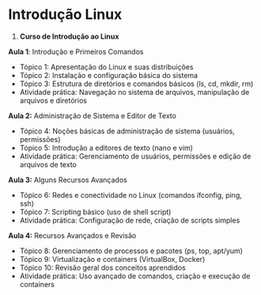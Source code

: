 # Introdução Linux

1. **Curso de Introdução ao Linux**

**Aula 1**: Introdução e Primeiros Comandos

- Tópico 1: Apresentação do Linux e suas distribuições
- Tópico 2: Instalação e configuração básica do sistema
- Tópico 3: Estrutura de diretórios e comandos básicos (ls, cd, mkdir, rm)
- Atividade prática: Navegação no sistema de arquivos, manipulação de arquivos e diretórios
  

**Aula 2:** Administração de Sistema e Editor de Texto

- Tópico 4: Noções básicas de administração de sistema (usuários, permissões)
- Tópico 5: Introdução a editores de texto (nano e vim)
- Atividade prática: Gerenciamento de usuários, permissões e edição de arquivos de texto
    
**Aula 3:** Alguns Recursos Avançados

- Tópico 6: Redes e conectividade no Linux (comandos ifconfig, ping, ssh)
- Tópico 7: Scripting básico (uso de shell script)
- Atividade prática: Configuração de rede, criação de scripts simples

**Aula 4:** Recursos Avançados e Revisão

- Tópico 8: Gerenciamento de processos e pacotes (ps, top, apt/yum)
- Tópico 9: Virtualização e containers (VirtualBox, Docker)    
- Tópico 10: Revisão geral dos conceitos aprendidos    
- Atividade prática: Uso avançado de comandos, criação e execução de containers
